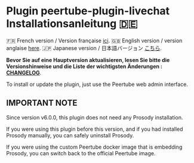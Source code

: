 # Plugin peertube-plugin-livechat Installationsanleitung 🇩🇪

🇫🇷 French version / Version française [ici](./installation.fr.md).
🇬🇧 English version / version anglaise [here](./installation.md).
🇯🇵 Japanese version / 日本語バージョン [こちら](./installation.ja.md).

**Bevor Sie auf eine Hauptversion aktualisieren, lesen Sie bitte die Versionshinweise und die Liste der wichtigsten Änderungen : [CHANGELOG](CHANGELOG.md)**.

To install or update the plugin, just use the Peertube web admin interface.

## IMPORTANT NOTE

Since version v6.0.0, this plugin does not need any Prosody installation.

If you were using this plugin before this version, and if you had installed Prosody manually, you can safely uninstall Prosody.

If you were using the custom Peertube docker image that is embedding Prosody, you can switch back to the official Peertube image.
